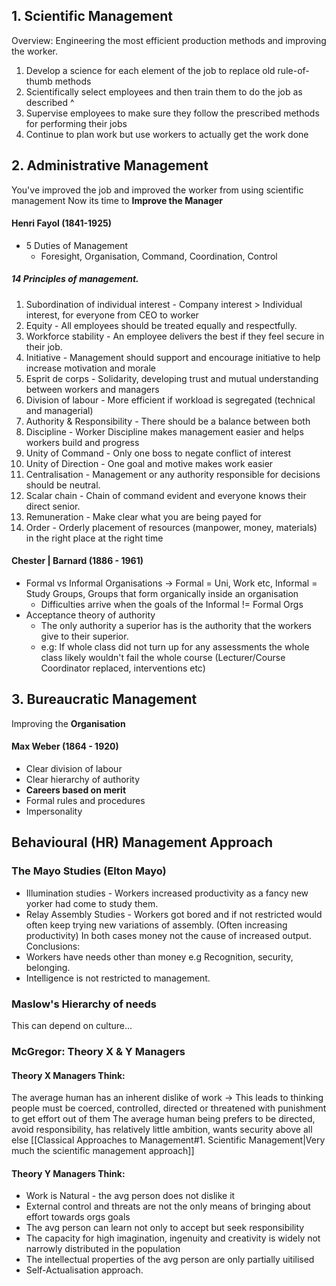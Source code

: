 ## 1. Scientific Management

Overview:  Engineering the most efficient production methods and improving the worker.
1. Develop a science for each element of the job to replace old rule-of-thumb methods
2. Scientifically select employees and then train them to do the job as described ^
3. Supervise employees to make sure they follow the prescribed methods for performing their jobs
4. Continue to plan work  but use workers to actually get the work done

## 2. Administrative Management
You've improved the job and improved the worker from using scientific management
Now its time to **Improve the Manager**
#### Henri Fayol (1841-1925)
- 5 Duties of Management
	- Foresight, Organisation, Command, Coordination, Control
##### 14 Principles of management.
1. Subordination of individual interest - Company interest > Individual interest, for everyone from CEO to worker
2. Equity - All employees should be treated equally and respectfully.
3. Workforce stability - An employee delivers the best if they feel secure in their job.
4. Initiative - Management should support and encourage initiative to help increase motivation and morale
5. Esprit de corps - Solidarity, developing trust and mutual understanding between workers and managers
6. Division of labour - More efficient if workload is segregated (technical and managerial)
7. Authority & Responsibility - There should be a balance between both 
8. Discipline - Worker Discipline makes management easier and helps workers build and progress
9. Unity of Command - Only one boss to negate conflict of interest
10. Unity of Direction - One goal and motive makes work easier 
11. Centralisation - Management or any authority responsible for decisions should be neutral.
12. Scalar chain - Chain of command evident and everyone knows their direct senior.
13. Remuneration - Make clear what you are being payed for
14. Order - Orderly placement of resources (manpower, money, materials) in the right place at the right time
#### Chester | Barnard (1886 - 1961)
- Formal vs Informal Organisations -> Formal = Uni, Work etc, Informal = Study Groups, Groups that form organically inside an organisation
	- Difficulties arrive when the goals of the Informal != Formal Orgs
- Acceptance theory of authority
	- The only authority a superior has is the authority that the workers give to their superior.
	- e.g: If whole class did not turn up for any assessments the whole class likely wouldn't fail the whole course (Lecturer/Course Coordinator replaced, interventions etc)

## 3. Bureaucratic Management
Improving the **Organisation**
#### Max Weber (1864 - 1920)
 - Clear division of labour
 - Clear hierarchy of authority
 - **Careers based on merit**
 - Formal rules and procedures
 - Impersonality

## Behavioural (HR) Management Approach
### The Mayo Studies (Elton Mayo)
- Illumination studies - Workers increased productivity as a fancy new yorker had come to study them.
- Relay Assembly Studies - Workers got bored and if not restricted would often keep trying new variations of assembly. (Often increasing productivity)
In both cases money not the cause of increased output.
Conclusions:
- Workers have needs other than money e.g Recognition, security, belonging.
- Intelligence is not restricted to management.

### Maslow's Hierarchy of needs
This can depend on culture...
### McGregor: Theory X & Y Managers
#### Theory X Managers Think:
The average human has an inherent dislike of work 
-> This leads to thinking people must be coerced, controlled, directed or threatened with punishment to get effort out of them
The average human being prefers to be directed, avoid responsibility, has relatively little ambition, wants security above all else [[Classical Approaches to Management#1. Scientific Management|Very much the scientific management approach]]
#### Theory Y Managers Think:
- Work is Natural - the avg person does not dislike it
- External control and threats are not the only means of bringing about effort towards orgs goals
- The avg person can learn not only to accept but seek responsibility
- The capacity for high imagination, ingenuity and creativity is widely not narrowly distributed in the population
- The intellectual properties of the avg person are only partially uitilised
-  Self-Actualisation approach.

